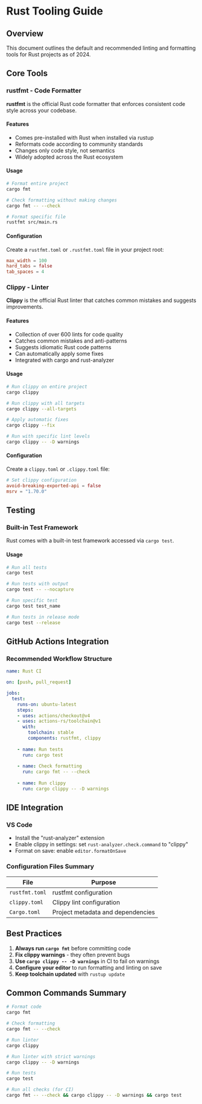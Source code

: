 # Rust Tooling Guide

## Overview

This document outlines the default and recommended linting and formatting tools for Rust projects as of 2024.

## Core Tools

### rustfmt - Code Formatter

**rustfmt** is the official Rust code formatter that enforces consistent code style across your codebase.

#### Features
- Comes pre-installed with Rust when installed via rustup
- Reformats code according to community standards
- Changes only code style, not semantics
- Widely adopted across the Rust ecosystem

#### Usage
```bash
# Format entire project
cargo fmt

# Check formatting without making changes
cargo fmt -- --check

# Format specific file
rustfmt src/main.rs
```

#### Configuration
Create a `rustfmt.toml` or `.rustfmt.toml` file in your project root:
```toml
max_width = 100
hard_tabs = false
tab_spaces = 4
```

### Clippy - Linter

**Clippy** is the official Rust linter that catches common mistakes and suggests improvements.

#### Features
- Collection of over 600 lints for code quality
- Catches common mistakes and anti-patterns
- Suggests idiomatic Rust code patterns
- Can automatically apply some fixes
- Integrated with cargo and rust-analyzer

#### Usage
```bash
# Run clippy on entire project
cargo clippy

# Run clippy with all targets
cargo clippy --all-targets

# Apply automatic fixes
cargo clippy --fix

# Run with specific lint levels
cargo clippy -- -D warnings
```

#### Configuration
Create a `clippy.toml` or `.clippy.toml` file:
```toml
# Set clippy configuration
avoid-breaking-exported-api = false
msrv = "1.70.0"
```

## Testing

### Built-in Test Framework

Rust comes with a built-in test framework accessed via `cargo test`.

#### Usage
```bash
# Run all tests
cargo test

# Run tests with output
cargo test -- --nocapture

# Run specific test
cargo test test_name

# Run tests in release mode
cargo test --release
```

## GitHub Actions Integration

### Recommended Workflow Structure

```yaml
name: Rust CI

on: [push, pull_request]

jobs:
  test:
    runs-on: ubuntu-latest
    steps:
    - uses: actions/checkout@v4
    - uses: actions-rs/toolchain@v1
      with:
        toolchain: stable
        components: rustfmt, clippy
    
    - name: Run tests
      run: cargo test
    
    - name: Check formatting
      run: cargo fmt -- --check
    
    - name: Run clippy
      run: cargo clippy -- -D warnings
```

## IDE Integration

### VS Code
- Install the "rust-analyzer" extension
- Enable clippy in settings: set `rust-analyzer.check.command` to "clippy"
- Format on save: enable `editor.formatOnSave`

### Configuration Files Summary

| File | Purpose |
|------|---------|
| `rustfmt.toml` | rustfmt configuration |
| `clippy.toml` | Clippy lint configuration |
| `Cargo.toml` | Project metadata and dependencies |

## Best Practices

1. **Always run `cargo fmt`** before committing code
2. **Fix clippy warnings** - they often prevent bugs
3. **Use `cargo clippy -- -D warnings`** in CI to fail on warnings
4. **Configure your editor** to run formatting and linting on save
5. **Keep toolchain updated** with `rustup update`

## Common Commands Summary

```bash
# Format code
cargo fmt

# Check formatting
cargo fmt -- --check

# Run linter
cargo clippy

# Run linter with strict warnings
cargo clippy -- -D warnings

# Run tests
cargo test

# Run all checks (for CI)
cargo fmt -- --check && cargo clippy -- -D warnings && cargo test
```